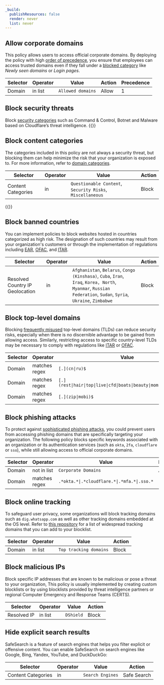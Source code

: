 ```yaml
---
_build:
  publishResources: false
  render: never
  list: never
---
```


## Allow corporate domains

This policy allows users to access official corporate domains. By deploying the policy with high [order of precedence](/cloudflare-one/policies/filtering/order-of-enforcement/#order-of-precedence), you ensure that employees can access trusted domains even if they fall under a [blocked category](/learning-paths/modules/security/dns-filtering-create-policy/recommended-policies/#block-content-categories) like _Newly seen domains_ or _Login pages_.

| Selector | Operator | Value             | Action | Precedence |
| -------- | -------- | ----------------- | ------ | ---------- |
| Domain   | in list  | `Allowed domains` | Allow  | 1          |

## Block security threats

Block [security categories](/cloudflare-one/policies/filtering/domain-categories/#security-categories) such as Command & Control, Botnet and Malware based on Cloudflare’s threat intelligence.
{{<render file="gateway/_block-security-categories.md">}}

## Block content categories

The categories included in this policy are not always a security threat, but blocking them can help minimize the risk that your organization is exposed to. For more information, refer to [domain categories](/cloudflare-one/policies/filtering/domain-categories/).

| Selector           | Operator | Value                                                     | Action |
| ------------------ | -------- | --------------------------------------------------------- | ------ |
| Content Categories | in       | `Questionable Content`, `Security Risks`, `Miscellaneous` | Block  |

{{<render file="gateway/_block-applications.md">}}

## Block banned countries

You can implement policies to block websites hosted in countries categorized as high risk. The designation of such countries may result from your organization's customers or through the implementation of regulations including [EAR](https://www.tradecompliance.pitt.edu/embargoed-and-sanctioned-countries), [OFAC](https://orpa.princeton.edu/export-controls/sanctioned-countries), and [ITAR](https://www.tradecompliance.pitt.edu/embargoed-and-sanctioned-countries).

| Selector                        | Operator | Value                                                                                                                                                           | Action |
| ------------------------------- | -------- | --------------------------------------------------------------------------------------------------------------------------------------------------------------- | ------ |
| Resolved Country IP Geolocation | in       | `Afghanistan`, `Belarus`, `Congo (Kinshasa)`, `Cuba`, `Iran`, `Iraq`, `Korea, North`, `Myanmar`, `Russian Federation`, `Sudan`, `Syria`, `Ukraine`, `Zimbabwe` | Block  |

## Block top-level domains

Blocking [frequently misused](https://www.spamhaus.org/statistics/tlds/) top-level domains (TLDs) can reduce security risks, especially when there is no discernible advantage to be gained from allowing access. Similarly, restricting access to specific country-level TLDs may be necessary to comply with regulations like [ITAR](https://www.tradecompliance.pitt.edu/embargoed-and-sanctioned-countries) or [OFAC](https://orpa.princeton.edu/export-controls/sanctioned-countries).

| Selector | Operator      | Value                                                                 | Logic | Action |
| -------- | ------------- | --------------------------------------------------------------------- | ----- | ------ |
| Domain   | matches regex | `[.](cn\|ru)$`                                                        | Or    | Block  |
| Domain   | matches regex | `[.](rest\|hair\|top\|live\|cfd\|boats\|beauty\|mom\|skin\|okinawa)$` | Or    |        |
| Domain   | matches regex | `[.](zip\|mobi)$`                                                     |       |        |

## Block phishing attacks

To protect against [sophisticated phishing attacks](https://blog.cloudflare.com/2022-07-sms-phishing-attacks/), you could prevent users from accessing phishing domains that are specifically targeting your organization. The following policy blocks specific keywords associated with an organization or its authentication services (such as `okta`, `2fa`, `cloudflare` or `sso`), while still allowing access to official corporate domains.

| Selector | Operator      | Value                                       | Logic | Action |
| -------- | ------------- | ------------------------------------------- | ----- | ------ |
| Domain   | not in list   | `Corporate Domains`                         | And   | Block  |
| Domain   | matches regex | `.*okta.*\|.*cloudflare.*\|.*mfa.*\|.sso.*` |       |        |

## Block online tracking

To safeguard user privacy, some organizations will block tracking domains such as `dig.whatsapp.com` as well as other tracking domains embedded at the OS level. Refer to [this repository](https://github.com/nextdns/native-tracking-domains/tree/28991a0d5b2ab6d35588a74af82162ea7caff420/domains) for a list of widespread tracking domains that you can add to your blocklist.

| Selector | Operator | Value                  | Action |
| -------- | -------- | ---------------------- | ------ |
| Domain   | in list  | `Top tracking domains` | Block  |

## Block malicious IPs

Block specific IP addresses that are known to be malicious or pose a threat to your organization, This policy is usually implemented by creating custom blocklists or by using blocklists provided by threat intelligence partners or regional Computer Emergency and Response Teams (CERTS).

| Selector    | Operator | Value     | Action |
| ----------- | -------- | --------- | ------ |
| Resolved IP | in list  | `DShield` | Block  |

## Hide explicit search results

SafeSearch is a feature of search engines that helps you filter explicit or offensive content. You can enable SafeSearch on search engines like Google, Bing, Yandex, YouTube, and DuckDuckGo:

| Selector           | Operator | Value            | Action      |
| ------------------ | -------- | ---------------- | ----------- |
| Content Categories | in       | `Search Engines` | Safe Search |
